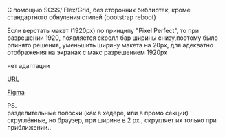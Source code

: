 С помощью SCSS/ Flex/Grid, без сторонних библиотек, кроме стандартного обнуления стилей (bootstrap reboot)  

  
Если верстать макет (1920px) по принципу "Pixel Perfect", то при разрешении 1920, появляется скролл бар ширины снизу,поэтому было рпинято решения, уменьшить ширину макета на 20px,
для адекватно отображения на экранах с макс разрешением 1920px

нет адаптации 
  




[URL](https://guyfromekb.github.io/projects/gps-dubai/index.html)  

[Figma](https://www.figma.com/file/5xMB60FIlmxIAQTedqwMll/%5BPublished%5D%5BRU%5D-%C2%ABGolden-Property-Solution%C2%BB?node-id=0%3A1)

PS.  
разделительные полоски (как в хедере, или в промо секции) скруглённые, но браузер, при ширине в 2 px , скругляет их только при приближении..  
